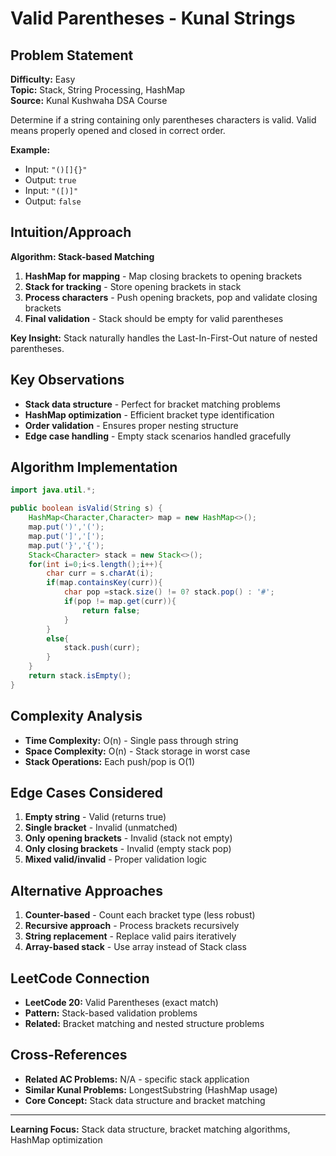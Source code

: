# Valid Parentheses - Kunal Strings

## Problem Statement
**Difficulty:** Easy  
**Topic:** Stack, String Processing, HashMap  
**Source:** Kunal Kushwaha DSA Course

Determine if a string containing only parentheses characters is valid. Valid means properly opened and closed in correct order.

**Example:**
- Input: `"()[]{}"`
- Output: `true`
- Input: `"([)]"`
- Output: `false`

## Intuition/Approach
**Algorithm: Stack-based Matching**
1. **HashMap for mapping** - Map closing brackets to opening brackets
2. **Stack for tracking** - Store opening brackets in stack
3. **Process characters** - Push opening brackets, pop and validate closing brackets
4. **Final validation** - Stack should be empty for valid parentheses

**Key Insight:** Stack naturally handles the Last-In-First-Out nature of nested parentheses.

## Key Observations
- **Stack data structure** - Perfect for bracket matching problems
- **HashMap optimization** - Efficient bracket type identification
- **Order validation** - Ensures proper nesting structure
- **Edge case handling** - Empty stack scenarios handled gracefully

## Algorithm Implementation
```java
import java.util.*;

public boolean isValid(String s) {
    HashMap<Character,Character> map = new HashMap<>();
    map.put(')','(');
    map.put(']','[');
    map.put('}','{');
    Stack<Character> stack = new Stack<>();
    for(int i=0;i<s.length();i++){
        char curr = s.charAt(i);
        if(map.containsKey(curr)){
            char pop =stack.size() != 0? stack.pop() : '#';
            if(pop != map.get(curr)){
                return false;
            }
        }
        else{
            stack.push(curr);
        }
    }
    return stack.isEmpty();
}
```

## Complexity Analysis
- **Time Complexity:** O(n) - Single pass through string
- **Space Complexity:** O(n) - Stack storage in worst case
- **Stack Operations:** Each push/pop is O(1)

## Edge Cases Considered
1. **Empty string** - Valid (returns true)
2. **Single bracket** - Invalid (unmatched)
3. **Only opening brackets** - Invalid (stack not empty)
4. **Only closing brackets** - Invalid (empty stack pop)
5. **Mixed valid/invalid** - Proper validation logic

## Alternative Approaches
1. **Counter-based** - Count each bracket type (less robust)
2. **Recursive approach** - Process brackets recursively
3. **String replacement** - Replace valid pairs iteratively
4. **Array-based stack** - Use array instead of Stack class

## LeetCode Connection
- **LeetCode 20:** Valid Parentheses (exact match)
- **Pattern:** Stack-based validation problems
- **Related:** Bracket matching and nested structure problems

## Cross-References
- **Related AC Problems:** N/A - specific stack application
- **Similar Kunal Problems:** LongestSubstring (HashMap usage)
- **Core Concept:** Stack data structure and bracket matching

---
**Learning Focus:** Stack data structure, bracket matching algorithms, HashMap optimization 